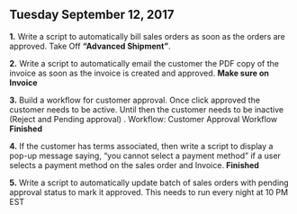 ## Tuesday September 12, 2017

**1.**	Write a script to automatically bill sales orders as soon as the orders are approved.
 Take Off **“Advanced Shipment”**.

**2.**	Write a script to automatically email the customer the PDF copy of the invoice as soon as the invoice is created and approved. **Make sure on Invoice**
 

**3.**	Build a workflow for customer approval. Once click approved the customer needs to be active. Until then the customer needs to be inactive (Reject and Pending approval) . 
Workflow: Customer Approval Workflow **Finished**

**4.**	If the customer has terms associated, then write a script to display a pop-up message saying, “you cannot select a payment method” if a user selects a payment method on the sales order and Invoice. **Finished**



**5.**	Write a script to automatically update batch of sales orders with pending approval status to mark it approved. This needs to run every night at 10 PM EST
